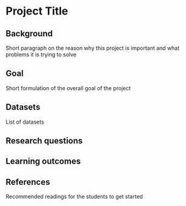 # Project Title

## Background

Short paragraph on the reason why this project is important and what problems it is trying to solve

## Goal

Short formulation of the overall goal of the project

## Datasets

List of datasets

## Research questions

## Learning outcomes

## References

Recommended readings for the students to get started
